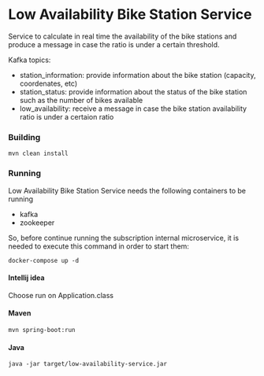 # Low Availability Bike Station Service

Service to calculate in real time the availability of the bike stations and produce a message in case the ratio is under a certain threshold.

Kafka topics:
- station_information: provide information about the bike station (capacity, coordenates, etc)
- station_status: provide information about the status of the bike station such as the number of bikes available
- low_availability: receive a message in case the bike station availability ratio is under a certaion ratio

### Building
```
mvn clean install
```

### Running

Low Availability Bike Station Service needs the following containers to be running 
- kafka
- zookeeper

So, before continue running the subscription internal microservice, it is needed to execute this command in order to start them:
```
docker-compose up -d 
```

#### Intellij idea 
Choose run on Application.class

#### Maven
```
mvn spring-boot:run
```

#### Java
```
java -jar target/low-availability-service.jar
```
